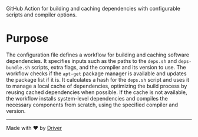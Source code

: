 <!--------------------------------------------------------------------------------->
<!-- IMPORTANT: This file is auto-generated by Driver (https://driver.ai). -------->
<!-- Manual edits may be overwritten on future commits. --------------------------->
<!--------------------------------------------------------------------------------->

GitHub Action for building and caching dependencies with configurable scripts and compiler options.

# Purpose
The configuration file defines a workflow for building and caching software dependencies. It specifies inputs such as the paths to the `deps.sh` and `deps-bundle.sh` scripts, extra flags, and the compiler and its version to use. The workflow checks if the `apt-get` package manager is available and updates the package list if it is. It calculates a hash for the `deps.sh` script and uses it to manage a local cache of dependencies, optimizing the build process by reusing cached dependencies when possible. If the cache is not available, the workflow installs system-level dependencies and compiles the necessary components from scratch, using the specified compiler and version.

---
Made with ❤️ by [Driver](https://www.driver.ai/)